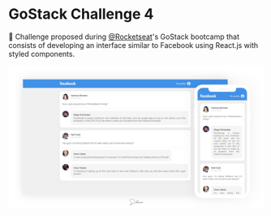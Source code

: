 # GoStack Challenge 4

:newspaper: Challenge proposed during [@Rocketseat](https://github.com/rocketseat)'s GoStack bootcamp that consists of developing an interface similar to Facebook using React.js with styled components.

![Demo](demo.jpg)
